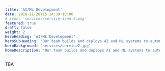 ```yaml
---
title: 'AI/ML Development'
date: 2018-11-28T15:14:39+10:00
# icon: 'services/service-icon-2.png'
featured: true
draft: false
weight: 2
heroHeading: 'AI/ML Development'
heroSubHeading: 'Our team builds and deploys AI and ML systems to automate processes, generate insights, and optimize operations.'
heroBackground: 'services/service2.jpg'
homeDescription: 'Our team builds and deploys AI and ML systems to automate processes, generate insights, and optimize operations.'
---
```


TBA